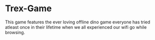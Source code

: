 # Trex-Game 
This game features the ever loving offline dino game everyone has tried atleast once in their lifetime when we all experienced our wifi go while browsing. 
